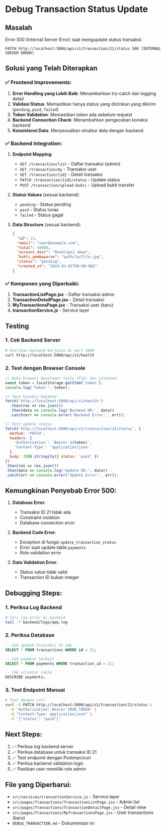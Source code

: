 # Debug Transaction Status Update

## Masalah
Error 500 (Internal Server Error) saat mengupdate status transaksi:
```
PATCH http://localhost:5000/api/v1/transaction/21/status 500 (INTERNAL SERVER ERROR)
```

## Solusi yang Telah Diterapkan

### ✅ Frontend Improvements:
1. **Error Handling yang Lebih Baik**: Menambahkan try-catch dan logging detail
2. **Validasi Status**: Memastikan hanya status yang diizinkan yang dikirim (`pending`, `paid`, `failed`)
3. **Token Validation**: Memastikan token ada sebelum request
4. **Backend Connection Check**: Menambahkan pengecekan koneksi backend
5. **Konsistensi Data**: Menyesuaikan struktur data dengan backend

### ✅ Backend Integration:
1. **Endpoint Mapping**: 
   - `GET /transaction/list` - Daftar transaksi (admin)
   - `GET /transaction/my` - Transaksi user
   - `GET /transaction/{id}` - Detail transaksi
   - `PATCH /transaction/{id}/status` - Update status
   - `POST /transaction/upload-bukti` - Upload bukti transfer

2. **Status Values** (sesuai backend):
   - `pending` - Status pending
   - `paid` - Status lunas
   - `failed` - Status gagal

3. **Data Structure** (sesuai backend):
   ```json
   {
     "id": 21,
     "email": "user@example.com",
     "total": 50000,
     "account_desc": "Deskripsi akun",
     "bukti_pembayaran": "path/to/file.jpg",
     "status": "pending",
     "created_at": "2024-01-01T00:00:00Z"
   }
   ```

### ✅ Komponen yang Diperbaiki:
1. **TransactionListPage.jsx** - Daftar transaksi admin
2. **TransactionDetailPage.jsx** - Detail transaksi
3. **MyTransactionsPage.jsx** - Transaksi user (baru)
4. **transactionService.js** - Service layer

## Testing

### 1. Cek Backend Server
```bash
# Pastikan backend berjalan di port 5000
curl http://localhost:5000/api/v1/health
```

### 2. Test dengan Browser Console
```javascript
// Buka browser developer tools (F12) dan jalankan:
const token = localStorage.getItem('token');
console.log('Token:', token);

// Test koneksi backend
fetch('http://localhost:5000/api/v1/health')
  .then(res => res.json())
  .then(data => console.log('Backend OK:', data))
  .catch(err => console.error('Backend Error:', err));

// Test update status
fetch('http://localhost:5000/api/v1/transaction/21/status', {
  method: 'PATCH',
  headers: {
    'Authorization': `Bearer ${token}`,
    'Content-Type': 'application/json'
  },
  body: JSON.stringify({ status: 'paid' })
})
.then(res => res.json())
.then(data => console.log('Update OK:', data))
.catch(err => console.error('Update Error:', err));
```

## Kemungkinan Penyebab Error 500:

1. **Database Error**: 
   - Transaksi ID 21 tidak ada
   - Constraint violation
   - Database connection error

2. **Backend Code Error**:
   - Exception di fungsi `update_transaction_status`
   - Error saat update table `payments`
   - Role validation error

3. **Data Validation Error**:
   - Status value tidak valid
   - Transaction ID bukan integer

## Debugging Steps:

### 1. Periksa Log Backend
```bash
# Cari log error di backend
tail -f backend/logs/app.log
```

### 2. Periksa Database
```sql
-- Cek apakah transaksi 21 ada
SELECT * FROM transactions WHERE id = 21;

-- Cek payment terkait
SELECT * FROM payments WHERE transaction_id = 21;

-- Cek struktur table
DESCRIBE payments;
```

### 3. Test Endpoint Manual
```bash
# Test dengan curl
curl -X PATCH http://localhost:5000/api/v1/transaction/21/status \
  -H "Authorization: Bearer YOUR_TOKEN" \
  -H "Content-Type: application/json" \
  -d '{"status": "paid"}'
```

## Next Steps:

1. ✅ Periksa log backend server
2. ✅ Periksa database untuk transaksi ID 21
3. ✅ Test endpoint dengan Postman/curl
4. ✅ Periksa backend validation logic
5. ✅ Pastikan user memiliki role admin

## File yang Diperbarui:

- `src/services/transactionService.js` - Service layer
- `src/pages/Transactions/TransactionListPage.jsx` - Admin list
- `src/pages/Transactions/TransactionDetailPage.jsx` - Detail view
- `src/pages/Transactions/MyTransactionsPage.jsx` - User transactions (baru)
- `DEBUG_TRANSACTION.md` - Dokumentasi ini 